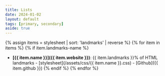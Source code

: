 ```yaml
---
title: Lists
date: 2024-01-02
layout: default
tags: [primary, secondary]
aside: true
---
```

{% assign items = stylesheet | sort: 'landmarks' | reverse %}
{% for item in items %}
{% if item.landmarks-name %}
- **[{{ item.name }}]({{ item.website }})**: {{ item.landmarks }}% of HTML landmarks - [stylesheet](/assets/css/{{ item.name }}.css) - [Github]({{ item.github }})
{% endif %}
{% endfor %}